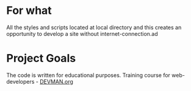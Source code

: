 # For what

All the styles and scripts located at local directory and this creates an opportunity to develop a site without
internet-connection.ad

# Project Goals

The code is written for educational purposes. Training course for web-developers - [DEVMAN.org](https://devman.org)
